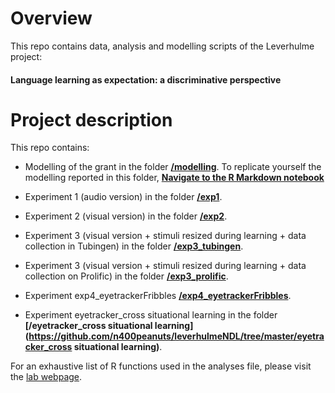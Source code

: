 # Overview
This repo contains data, analysis and modelling scripts of the Leverhulme project: 
#### Language learning as expectation: a discriminative perspective ####

# Project description
This repo contains: 

* Modelling of the grant in the folder **[/modelling](https://github.com/n400peanuts/leverhulmeNDL/tree/master/modelling)**. 
To replicate yourself the modelling reported in this folder, **[Navigate to the R Markdown notebook](https://github.com/n400peanuts/leverhulmeNDL/blob/master/modelling/modellingGrant_strand1.Rmd)** 

* Experiment 1 (audio version) in the folder **[/exp1](https://github.com/n400peanuts/leverhulmeNDL/tree/master/exp1)**. 
* Experiment 2 (visual version) in the folder **[/exp2](https://github.com/n400peanuts/leverhulmeNDL/tree/master/exp2)**. 
* Experiment 3 (visual version + stimuli resized during learning + data collection in Tubingen) in the folder **[/exp3_tubingen](https://github.com/n400peanuts/leverhulmeNDL/tree/master/exp3_tubingen)**.
* Experiment 3 (visual version + stimuli resized during learning + data collection on Prolific) in the folder **[/exp3_prolific](https://github.com/n400peanuts/leverhulmeNDL/tree/master/exp3_prolific)**. 
* Experiment exp4_eyetrackerFribbles **[/exp4_eyetrackerFribbles](https://github.com/n400peanuts/leverhulmeNDL/tree/master/exp4_eyetrackerFribbles)**.   
* Experiment eyetracker_cross situational learning in the folder **[/eyetracker_cross situational learning](https://github.com/n400peanuts/leverhulmeNDL/tree/master/eyetracker_cross situational learning)**.  


For an exhaustive list of R functions used in the analyses file, please visit the [lab webpage](https://n400peanuts.github.io/languagelearninglab/usefulFunctions-explained.html).
